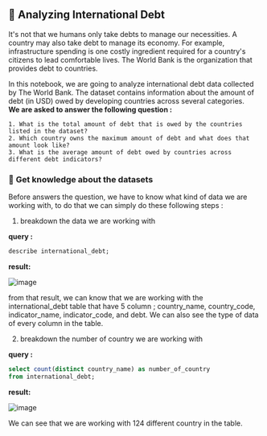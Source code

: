 ## 📂 **Analyzing International Debt**

It's not that we humans only take debts to manage our necessities. A country may also take debt to manage its economy. For example, infrastructure spending is one costly ingredient required for a country's citizens to lead comfortable lives. The World Bank is the organization that provides debt to countries.

In this notebook, we are going to analyze international debt data collected by The World Bank. The dataset contains information about the amount of debt (in USD) owed by developing countries across several categories.  
**We are asked to answer the following question :**

    1. What is the total amount of debt that is owed by the countries listed in the dataset?
    2. Which country owns the maximum amount of debt and what does that amount look like?
    3. What is the average amount of debt owed by countries across different debt indicators?

### 📌 **Get knowledge about the datasets**

Before answers the question, we have to know what kind of data we are working with, to do that we can simply do these following steps :

1. breakdown the data we are working with

**query :**
```sql
describe international_debt;
```
**result:**

![image](https://github.com/abahpolban/Analysis-International-Bank-Debt-Stats/assets/87195694/43ef0249-50dd-49a3-9b11-24573630773c)

from that result, we can know that we are working with the international_debt table that have 5 column ; country_name, country_code, indicator_name, indicator_code, and debt. We can also see the type of data of every column in the table.

2. breakdown the number of country we are working with

**query :**
```sql
select count(distinct country_name) as number_of_country
from international_debt;
```
**result:**

![image](https://github.com/abahpolban/Analysis-International-Bank-Debt-Stats/assets/87195694/88f4f8d9-0b74-4fa0-b466-eba49dd098db)

We can see that we are working with 124 different country in the table.
